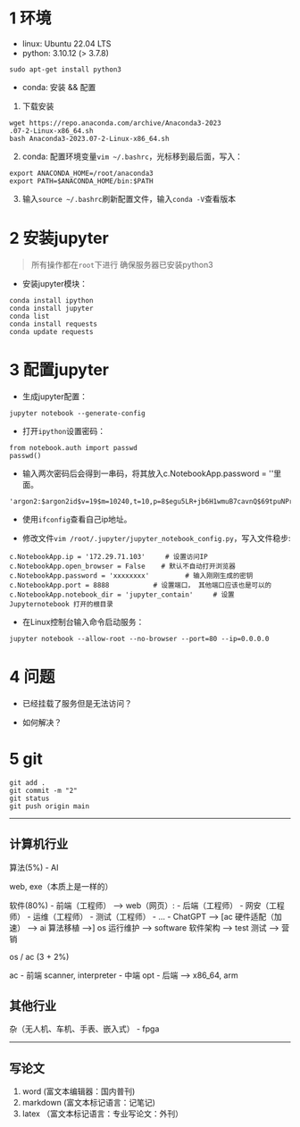 
# 1 环境

- linux: Ubuntu 22.04 LTS
- python: 3.10.12 (> 3.7.8)

```
sudo apt-get install python3
```

- conda: 安装 && 配置

1. 下载安装
```
wget https://repo.anaconda.com/archive/Anaconda3-2023
.07-2-Linux-x86_64.sh
bash Anaconda3-2023.07-2-Linux-x86_64.sh 
```

2. conda: 配置环境变量`vim ~/.bashrc`，光标移到最后面，写入：

```
export ANACONDA_HOME=/root/anaconda3
export PATH=$ANACONDA_HOME/bin:$PATH
```

3. 输入`source ~/.bashrc`刷新配置文件，输入`conda -V`查看版本



# 2 安装jupyter

> 所有操作都在`root`下进行
> 确保服务器已安装python3

- 安装jupyter模块：

```
conda install ipython
conda install jupyter
conda list
conda install requests
conda update requests
```

# 3 配置jupyter

- 生成jupyter配置：

```
jupyter notebook --generate-config
```

- 打开`ipython`设置密码：

```
from notebook.auth import passwd
passwd()
```

- 输入两次密码后会得到一串码，将其放入c.NotebookApp.password = ''里面。
```
'argon2:$argon2id$v=19$m=10240,t=10,p=8$egu5LR+jb6H1wmuB7cavnQ$69tpuNPr/nv5nIXMSfFTg95rRkflFdNS6Lv3vrMwOTY'
```

- 使用`ifconfig`查看自己ip地址。

- 修改文件`vim /root/.jupyter/jupyter_notebook_config.py`，写入文件稳步:
```
c.NotebookApp.ip = '172.29.71.103'     # 设置访问IP
c.NotebookApp.open_browser = False    # 默认不自动打开浏览器
c.NotebookApp.password = 'xxxxxxxx'			# 输入刚刚生成的密钥
c.NotebookApp.port = 8888			# 设置端口， 其他端口应该也是可以的
c.NotebookApp.notebook_dir = 'jupyter_contain'     # 设置Jupyternotebook 打开的根目录

```

- 在Linux控制台输入命令启动服务：

```
jupyter notebook --allow-root --no-browser --port=80 --ip=0.0.0.0
```

# 4 问题

- 已经挂载了服务但是无法访问？

- 如何解决？

# 5 git

```
git add .
git commit -m "2"
git status
git push origin main
```




---


## 计算机行业
算法(5%) - AI

web, exe（本质上是一样的）

软件(80%) - 前端（工程师） --> web（网页）: 
        - 后端（工程师）
        - 网安（工程师）
        - 运维（工程师）
        - 测试（工程师）
        - ...
        - ChatGPT --> [ac 硬件适配（加速） --> ai 算法移植 -->] os 运行维护 --> software 软件架构 --> test 测试 --> 营销

os / ac (3 + 2%)

ac - 前端 scanner, interpreter
    - 中端 opt 
    - 后端 --> x86_64, arm


## 其他行业
杂（无人机、车机、手表、嵌入式） - fpga


---


## 写论文
1. word (富文本编辑器：国内普刊)
2. markdown (富文本标记语言：记笔记)
3. latex （富文本标记语言：专业写论文：外刊）


